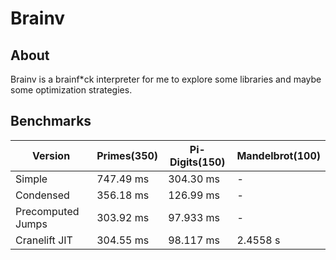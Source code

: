 # Brainv

## About

Brainv is a brainf*ck interpreter for me to explore some libraries and maybe some optimization strategies.

## Benchmarks

| Version           | Primes(350) | Pi-Digits(150) | Mandelbrot(100) |
|-------------------|-------------|----------------|-----------------|
| Simple            | 747.49 ms   | 304.30  ms     | -               |
| Condensed         | 356.18 ms   | 126.99  ms     | -               |
| Precomputed Jumps | 303.92 ms   |  97.933 ms     | -               |
| Cranelift JIT     | 304.55 ms   |  98.117 ms     | 2.4558 s        |